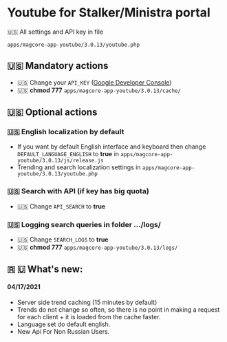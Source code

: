 # Youtube for Stalker/Ministra portal

&#127482;&#127480; All settings and API key in file

`apps/magcore-app-youtube/3.0.13/youtube.php`

## &#127482;&#127480; Mandatory actions
- &#127482;&#127480; Change your `API_KEY` ([Google Developer Console](https://console.developers.google.com))
- &#127482;&#127480; **chmod 777** `apps/magcore-app-youtube/3.0.13/cache/`

## &#127482;&#127480; Optional actions
### &#127482;&#127480; English localization by default
- If you want by default English interface and keyboard then change `DEFAULT_LANGUAGE_ENGLISH` to __true__ in `apps/magcore-app-youtube/3.0.13/js/release.js`
- Trending and search localization settings in `apps/magcore-app-youtube/3.0.13/youtube.php`

### &#127482;&#127480; Search with API (if key has big quota)
- &#127482;&#127480; Change `API_SEARCH` to __true__

### &#127482;&#127480; Logging search queries in folder .../logs/
- &#127482;&#127480; Change `SEARCH_LOGS` to __true__
- &#127482;&#127480; **chmod 777** `apps/magcore-app-youtube/3.0.13/logs/`

## &#127479; &#127482; What's new:
#### 04/17/2021
- Server side trend caching (15 minutes by default)
- Trends do not change so often, so there is no point in making a request for each client + it is loaded from the cache faster.
- Language set do default english.
- New Api For Non Russian Users.
